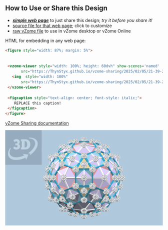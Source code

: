
## How to Use or Share this Design

 - [***simple web page***](<https://ThynStyx.github.io/vzome-sharing/2025/02/05/21-39-27-Rhombicosidodecahedron/>) to just share this design; *try it before you share it!*
 - [source file for that web page](<https://github.com/ThynStyx/vzome-sharing/edit/main/2025/02/05/21-39-27-Rhombicosidodecahedron/index.md>); click to customize
 - [raw vZome file](<https://raw.githubusercontent.com/ThynStyx/vzome-sharing/main/2025/02/05/21-39-27-Rhombicosidodecahedron/Rhombicosidodecahedron.vZome>) to use in vZome desktop or vZome Online
 
 HTML for embedding in any web page:
 ```html
<figure style="width: 87%; margin: 5%">
  
  
  <vzome-viewer style="width: 100%; height: 60dvh" show-scenes='named'
        src="https://ThynStyx.github.io/vzome-sharing/2025/02/05/21-39-27-Rhombicosidodecahedron/Rhombicosidodecahedron.vZome" >
    <img  style="width: 100%"
        src="https://ThynStyx.github.io/vzome-sharing/2025/02/05/21-39-27-Rhombicosidodecahedron/Rhombicosidodecahedron.png" >
  </vzome-viewer>

  <figcaption style="text-align: center; font-style: italic;">
     REPLACE this caption!
  </figcaption>
</figure>

 ```

[vZome Sharing documentation](https://vzome.github.io/vzome/sharing.html#how-it-works)

![Image](<Rhombicosidodecahedron.png>)


